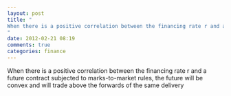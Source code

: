 ```yaml
---
layout: post
title: "
When there is a positive correlation between the financing rate r and a future contract subjected to marks-to-market rules, the future  will be convex and will trade above the forwards of the same delivery
"
date: 2012-02-21 08:19
comments: true
categories: finance
---
```


When there is a positive correlation between the financing rate r and a future contract subjected to marks-to-market rules, the future  will be convex and will trade above the forwards of the same delivery

